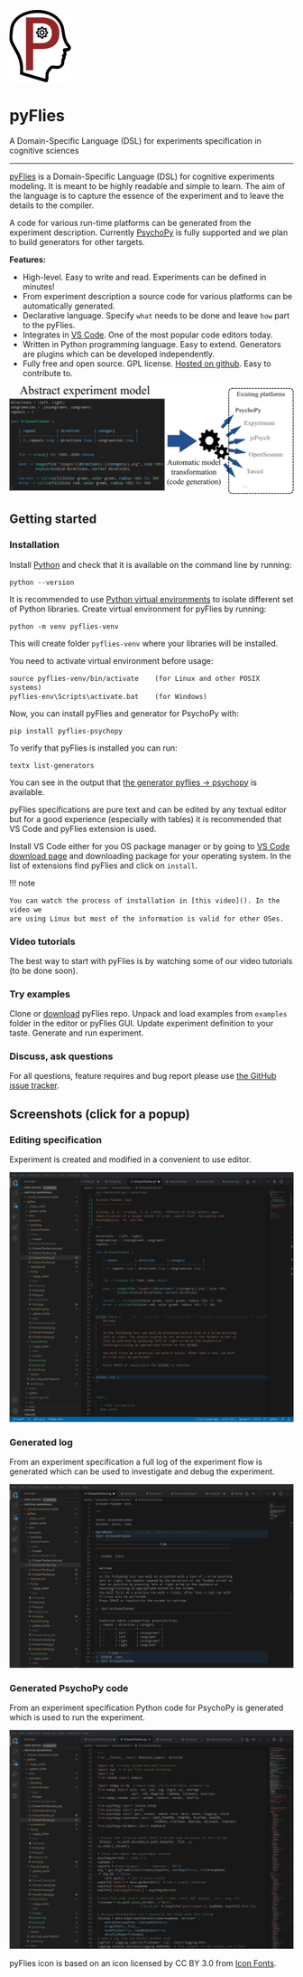 ![pyFlies logo](images/pyflies-logo.png) 

# pyFlies

A Domain-Specific Language (DSL) for experiments specification in cognitive sciences

---


[pyFlies](https://github.com/pyflies/pyflies/) is a Domain-Specific
Language (DSL) for cognitive experiments modeling. It is meant to be highly
readable and simple to learn. The aim of the language is to capture the essence
of the experiment and to leave the details to the compiler.

A code for various run-time platforms can be generated from the experiment
description. Currently [PsychoPy](https://www.psychopy.org/) is fully supported
and we plan to build generators for other targets.

**Features:**

 * High-level. Easy to write and read. Experiments can be defined in minutes!
 * From experiment description a source code for various platforms can be
   automatically generated. 
 * Declarative language. Specify `what` needs to be done and leave `how` part to
   the pyFlies.
 * Integrates in [VS Code](https://code.visualstudio.com/). One of the most
   popular code editors today.
 * Written in Python programming language. Easy to extend. Generators are
   plugins which can be developed independently.
 * Fully free and open source. GPL license.
   [Hosted on github](https://github.com/pyflies/pyflies). Easy to contribute to.

<a href="images/Workflow.png" target="_blank"><img src="images/Workflow.png"/></a>

## Getting started

### Installation

Install [Python](https://www.python.org/) and check that it is available on the
command line by running:

    python --version

It is recommended to use [Python virtual
environments](https://docs.python.org/3/library/venv.html) to isolate different
set of Python libraries. Create virtual environment for pyFlies by running:

    python -m venv pyflies-venv
    
This will create folder `pyflies-venv` where your libraries will be installed.

You need to activate virtual environment before usage:

    source pyflies-venv/bin/activate    (for Linux and other POSIX systems)
    pyflies-env\Scripts\activate.bat    (for Windows)


Now, you can install pyFlies and generator for PsychoPy with:

    pip install pyflies-psychopy


To verify that pyFlies is installed you can run:

    textx list-generators
    
You can see in the output that [the generator pyflies ->
psychopy](generators.md) is available.

pyFlies specifications are pure text and can be edited by any textual editor but
for a good experience (especially with tables) it is recommended that VS Code
and pyFlies extension is used.

Install VS Code either for you OS package manager or by going to [VS Code
download page](https://code.visualstudio.com/download) and downloading package
for your operating system. In the list of extensions find pyFlies and click on
`install`.

!!! note

    You can watch the process of installation in [this video](). In the video we
    are using Linux but most of the information is valid for other OSes.


### Video tutorials

The best way to start with pyFlies is by watching some of our video tutorials
(to be done soon).


### Try examples

Clone or [download](https://github.com/pyflies/pyflies/archive/main.zip)
pyFlies repo. Unpack and load examples from `examples` folder in the editor or
pyFlies GUI. Update experiment definition to your taste. Generate and run experiment.


### Discuss, ask questions

For all questions, feature requires and bug report please use [the GitHub issue
tracker](https://github.com/pyflies/pyflies/issues).

## Screenshots (click for a popup)

### Editing specification

Experiment is created and modified in a convenient to use editor.

<a href="images/pyFliesGUI.png" target="_blank"><img src="images/pyFliesGUI.png"/></a>

### Generated log

From an experiment specification a full log of the experiment flow is generated
which can be used to investigate and debug the experiment.

<a href="images/pyFliesGUI-log.png" target="_blank"><img src="images/pyFliesGUI-log.png"/></a>

### Generated PsychoPy code

From an experiment specification Python code for PsychoPy is generated which is
used to run the experiment.

<a href="images/pyFliesGUI-generated.png" target="_blank"><img src="images/pyFliesGUI-generated.png"/></a>


pyFlies icon is based on an icon licensed by CC BY 3.0 from [Icon Fonts](http://www.onlinewebfonts.com/icon).
